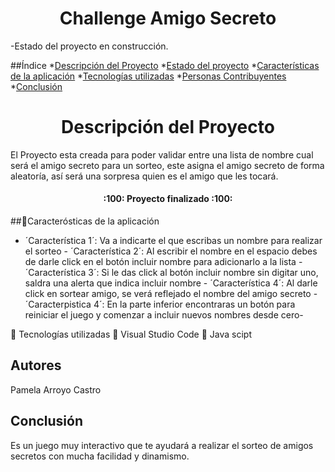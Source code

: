 <h1 align="center">Challenge Amigo Secreto</h1> 

-Estado del proyecto en construcción.


##Índice
*[Descripción del Proyecto](#descripción-del-proyecto)
*[Estado del proyecto](#Estado-del-proyecto)
*[Características de la aplicación](#Características-de-la-aplicación)
*[Tecnologías utilizadas](#tecnologías-utilizadas)
*[Personas Contribuyentes](#personas-contribuyentes)
*[Conclusión](#conclusión)

<h1 align="center">Descripción del Proyecto</h1>

El Proyecto esta creada para poder validar entre una lista de nombre cual será el amigo secreto para un sorteo, este asigna el amigo secreto de forma aleatoría, así será una sorpresa quien es el amigo que les tocará.

<h4 align="center">
:100: Proyecto finalizado :100:
</h4>

##:hammer:Caracterósticas de la aplicación
-  ´Característica 1´: Va a indicarte el que escribas un nombre para realizar el sorteo - ´Característica 2´: Al escribir el nombre en el espacio debes de darle click en el botón incluir nombre para adicionarlo a la lista - ´Característica 3´: Si le das click al botón incluir nombre sin digitar uno, saldra una alerta que indica incluir nombre - ´Característica 4´: Al darle click en sortear amigo, se verá reflejado el nombre del amigo secreto - ´Caracterpistica 4´: En la parte inferior encontraras un botón para reiniciar el juego y comenzar a incluir nuevos nombres desde cero-

:floppy_disk: Tecnologías utilizadas
:small_orange_diamond: Visual Studio Code
:small_orange_diamond: Java scipt


## Autores
Pamela Arroyo Castro

## Conclusión
Es un juego muy interactivo que te ayudará a realizar el sorteo de amigos secretos con mucha facilidad y dinamismo.
